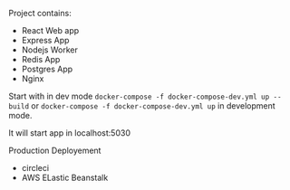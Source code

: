 Project contains:

- React Web app
- Express App
- Nodejs Worker
- Redis App
- Postgres App
- Nginx

Start with in dev mode
`docker-compose -f docker-compose-dev.yml up --build` or `docker-compose -f docker-compose-dev.yml up` in development mode.

It will start app in localhost:5030

Production Deployement

- circleci
- AWS ELastic Beanstalk
